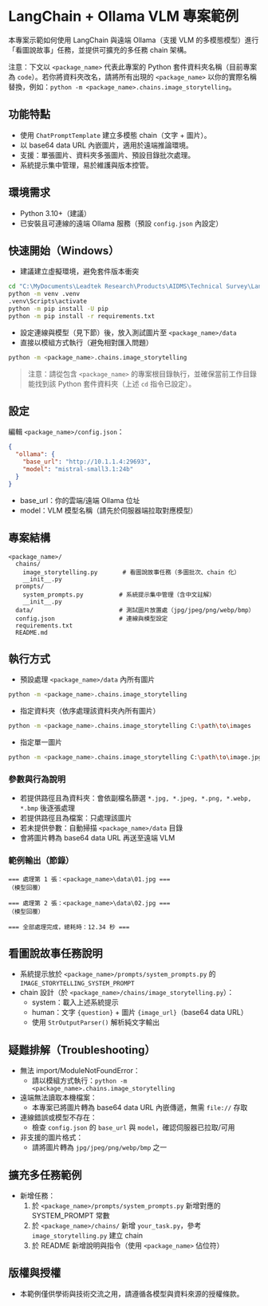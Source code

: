# LangChain + Ollama VLM 專案範例

本專案示範如何使用 LangChain 與遠端 Ollama（支援 VLM 的多模態模型）進行「看圖說故事」任務，並提供可擴充的多任務 chain 架構。

注意：下文以 `<package_name>` 代表此專案的 Python 套件資料夾名稱（目前專案為 `code`）。若你將資料夾改名，請將所有出現的 `<package_name>` 以你的實際名稱替換，例如：`python -m <package_name>.chains.image_storytelling`。

## 功能特點
- 使用 `ChatPromptTemplate` 建立多模態 chain（文字 + 圖片）。
- 以 base64 data URL 內嵌圖片，適用於遠端推論環境。
- 支援：單張圖片、資料夾多張圖片、預設目錄批次處理。
- 系統提示集中管理，易於維護與版本控管。

## 環境需求
- Python 3.10+（建議）
- 已安裝且可連線的遠端 Ollama 服務（預設 `config.json` 內設定）

## 快速開始（Windows）
- 建議建立虛擬環境，避免套件版本衝突
```bash
cd "C:\MyDocuments\Leadtek Research\Products\AIDMS\Technical Survey\LangChain\<package_name>"
python -m venv .venv
.venv\Scripts\activate
python -m pip install -U pip
python -m pip install -r requirements.txt
```
- 設定連線與模型（見下節）後，放入測試圖片至 `<package_name>/data`
- 直接以模組方式執行（避免相對匯入問題）
```bash
python -m <package_name>.chains.image_storytelling
```
> 注意：請從包含 `<package_name>` 的專案根目錄執行，並確保當前工作目錄能找到該 Python 套件資料夾（上述 `cd` 指令已設定）。

## 設定
編輯 `<package_name>/config.json`：
```json
{
  "ollama": {
    "base_url": "http://10.1.1.4:29693",
    "model": "mistral-small3.1:24b"
  }
}
```
- base_url：你的雲端/遠端 Ollama 位址
- model：VLM 模型名稱（請先於伺服器端拉取對應模型）

## 專案結構
```
<package_name>/
  chains/
    image_storytelling.py       # 看圖說故事任務（多圖批次、chain 化）
    __init__.py
  prompts/
    system_prompts.py          # 系統提示集中管理（含中文註解）
    __init__.py
  data/                        # 測試圖片放置處（jpg/jpeg/png/webp/bmp）
  config.json                  # 連線與模型設定
  requirements.txt
  README.md
```

## 執行方式
- 預設處理 `<package_name>/data` 內所有圖片
```bash
python -m <package_name>.chains.image_storytelling
```
- 指定資料夾（依序處理該資料夾內所有圖片）
```bash
python -m <package_name>.chains.image_storytelling C:\path\to\images
```
- 指定單一圖片
```bash
python -m <package_name>.chains.image_storytelling C:\path\to\image.jpg
```

### 參數與行為說明
- 若提供路徑且為資料夾：會依副檔名篩選 `*.jpg, *.jpeg, *.png, *.webp, *.bmp` 後逐張處理
- 若提供路徑且為檔案：只處理該圖片
- 若未提供參數：自動掃描 `<package_name>/data` 目錄
- 會將圖片轉為 base64 data URL 再送至遠端 VLM

### 範例輸出（節錄）
```text
=== 處理第 1 張：<package_name>\data\01.jpg ===
（模型回覆）

=== 處理第 2 張：<package_name>\data\02.jpg ===
（模型回覆）

=== 全部處理完成，總耗時：12.34 秒 ===
```

## 看圖說故事任務說明
- 系統提示放於 `<package_name>/prompts/system_prompts.py` 的 `IMAGE_STORYTELLING_SYSTEM_PROMPT`
- chain 設計（於 `<package_name>/chains/image_storytelling.py`）：
  - system：載入上述系統提示
  - human：文字 `{question}` + 圖片 `{image_url}`（base64 data URL）
  - 使用 `StrOutputParser()` 解析純文字輸出

## 疑難排解（Troubleshooting）
- 無法 import/ModuleNotFoundError：
  - 請以模組方式執行：`python -m <package_name>.chains.image_storytelling`
- 遠端無法讀取本機檔案：
  - 本專案已將圖片轉為 base64 data URL 內嵌傳遞，無需 `file://` 存取
- 連線錯誤或模型不存在：
  - 檢查 `config.json` 的 `base_url` 與 `model`，確認伺服器已拉取/可用
- 非支援的圖片格式：
  - 請將圖片轉為 `jpg/jpeg/png/webp/bmp` 之一

## 擴充多任務範例
- 新增任務：
  1. 於 `<package_name>/prompts/system_prompts.py` 新增對應的 SYSTEM_PROMPT 常數
  2. 於 `<package_name>/chains/` 新增 `your_task.py`，參考 `image_storytelling.py` 建立 chain
  3. 於 README 新增說明與指令（使用 `<package_name>` 佔位符）

## 版權與授權
- 本範例僅供學術與技術交流之用，請遵循各模型與資料來源的授權條款。
